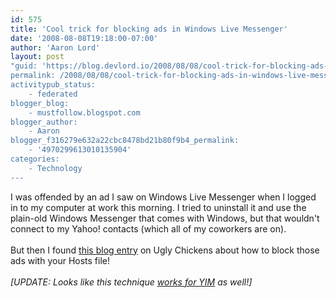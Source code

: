 ```yaml
---
id: 575
title: 'Cool trick for blocking ads in Windows Live Messenger'
date: '2008-08-08T19:18:00-07:00'
author: 'Aaron Lord'
layout: post
"guid: 'https://blog.devlord.io/2008/08/08/cool-trick-for-blocking-ads-in-windows-live-messenger/'
permalink: /2008/08/08/cool-trick-for-blocking-ads-in-windows-live-messenger/
activitypub_status:
    - federated
blogger_blog:
    - mustfollow.blogspot.com
blogger_author:
    - Aaron
blogger_f316279e632a22cbc8478bd21b80f9b4_permalink:
    - '4970299613010135904'
categories:
    - Technology
---
```


I was offended by an ad I saw on Windows Live Messenger when I logged in to my computer at work this morning.  I tried to uninstall it and use the plain-old Windows Messenger that comes with Windows, but that wouldn't connect to my Yahoo! contacts (which all of my coworkers are on).<br /><br />But then I found <a href="http://uglychickens.blogspot.com/2008/01/block-ads-in-windows-live-messenger.html">this blog entry</a> on Ugly Chickens about how to block those ads with your Hosts file!<br /><br /><span style="font-style:italic;">[UPDATE: Looks like this technique <a href="http://thenonhacker.deviantart.com/journal/18675053/">works for YIM</a> as well!]</span><div class="blogger-post-footer"></div>